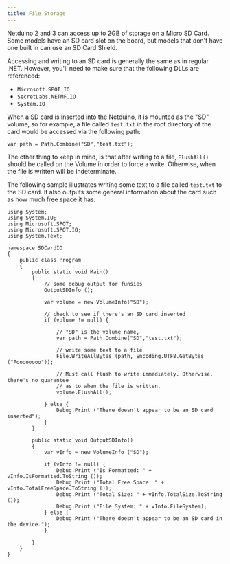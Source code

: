```yaml
---
title: File Storage
---
```


Netduino 2 and 3 can access up to 2GB of storage on a Micro SD Card. Some models have an SD card slot on the board, but models that don't have one built in can use an SD Card Shield. 

Accessing and writing to an SD card is generally the same as in regular .NET. However, you'll need to make sure that the following DLLs are referenced:

 * `Microsoft.SPOT.IO`
 * `SecretLabs.NETMF.IO`
 * `System.IO`

When a SD card is inserted into the Netduino, it is mounted as the "SD" volume, so for example, a file called `test.txt` in the root directory of the card would be accessed via the following path:

`var path = Path.Combine("SD","test.txt");`

The other thing to keep in mind, is that after writing to a file, `FlushAll()` should be called on the Volume in order to force a write. Otherwise, when the file is written will be indeterminate.

The following sample illustrates writing some text to a file called `test.txt` to the SD card. It also outputs some general information about the card such as how much free space it has:

```
using System;
using System.IO;
using Microsoft.SPOT;
using Microsoft.SPOT.IO;
using System.Text;

namespace SDCardIO
{
	public class Program
	{
		public static void Main()
		{
			// some debug output for funsies 
			OutputSDInfo ();

			var volume = new VolumeInfo("SD");

			// check to see if there's an SD card inserted
			if (volume != null) {

				// "SD" is the volume name,
				var path = Path.Combine("SD","test.txt");

				// write some text to a file
				File.WriteAllBytes (path, Encoding.UTF8.GetBytes ("Foooooooo"));

				// Must call flush to write immediately. Otherwise, there's no guarantee 
				// as to when the file is written. 
				volume.FlushAll();

			} else {
				Debug.Print ("There doesn't appear to be an SD card inserted");
			}
		}

		public static void OutputSDInfo()
		{
			var vInfo = new VolumeInfo ("SD");

			if (vInfo != null) {
				Debug.Print ("Is Formatted: " + vInfo.IsFormatted.ToString ());
				Debug.Print ("Total Free Space: " + vInfo.TotalFreeSpace.ToString ());
				Debug.Print ("Total Size: " + vInfo.TotalSize.ToString ());
				Debug.Print ("File System: " + vInfo.FileSystem);
			} else {
				Debug.Print ("There doesn't appear to be an SD card in the device.");
			}

		}
	}
}
```